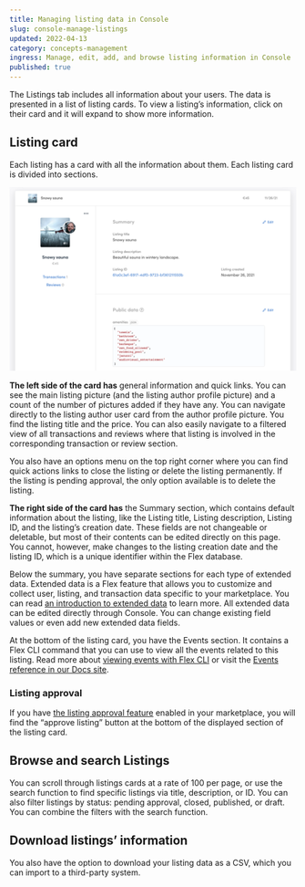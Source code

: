 ```yaml
---
title: Managing listing data in Console
slug: console-manage-listings
updated: 2022-04-13
category: concepts-management
ingress: Manage, edit, add, and browse listing information in Console
published: true
---
```


The Listings tab includes all information about your users. The data is
presented in a list of listing cards. To view a listing’s information,
click on their card and it will expand to show more information.

## Listing card

Each listing has a card with all the information about them. Each
listing card is divided into sections.

![Listing card](./listing-card.png)

**The left side of the card has** general information and quick links.
You can see the main listing picture (and the listing author profile
picture) and a count of the number of pictures added if they have any.
You can navigate directly to the listing author user card from the
author profile picture. You find the listing title and the price. You
can also easily navigate to a filtered view of all transactions and
reviews where that listing is involved in the corresponding transaction
or review section.

You also have an options menu on the top right corner where you can find
quick actions links to close the listing or delete the listing
permanently. If the listing is pending approval, the only option
available is to delete the listing.

**The right side of the card has** the Summary section, which contains
default information about the listing, like the Listing title, Listing
description, Listing ID, and the listing’s creation date. These fields
are not changeable or deletable, but most of their contents can be
edited directly on this page. You cannot, however, make changes to the
listing creation date and the listing ID, which is a unique identifier
within the Flex database.

Below the summary, you have separate sections for each type of extended
data. Extended data is a Flex feature that allows you to customize and
collect user, listing, and transaction data specific to your
marketplace. You can read
[an introduction to extended data](https://www.sharetribe.com/docs/concepts/extended-data-introduction/)
to learn more. All extended data can be edited directly through Console.
You can change existing field values or even add new extended data
fields.

At the bottom of the listing card, you have the Events section. It
contains a Flex CLI command that you can use to view all the events
related to this listing. Read more about
[viewing events with Flex CLI](https://www.sharetribe.com/docs/how-to/view-events-with-flex-cli/)
or visit the
[Events reference in our Docs site](https://www.sharetribe.com/docs/references/events/).

### Listing approval

If you have
[the listing approval feature](https://www.sharetribe.com/docs/background/concepts/#listing-pending-approval)
enabled in your marketplace, you will find the “approve listing” button
at the bottom of the displayed section of the listing card.

## Browse and search Listings

You can scroll through listings cards at a rate of 100 per page, or use
the search function to find specific listings via title, description, or
ID. You can also filter listings by status: pending approval, closed,
published, or draft. You can combine the filters with the search
function.

## Download listings’ information

You also have the option to download your listing data as a CSV, which
you can import to a third-party system.
